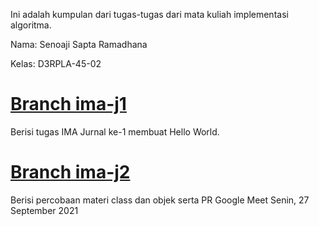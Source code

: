 Ini adalah kumpulan dari tugas-tugas dari mata kuliah implementasi algoritma.

Nama: Senoaji Sapta Ramadhana

Kelas: D3RPLA-45-02

# [Branch ima-j1](https://github.com/RevonZev/collage-ima-praxis/tree/ima-j1)

Berisi tugas IMA Jurnal ke-1 membuat Hello World.

# [Branch ima-j2](https://github.com/RevonZev/collage-ima-praxis/tree/ima-j2)

Berisi percobaan materi class dan objek serta PR Google Meet Senin, 27 September 2021